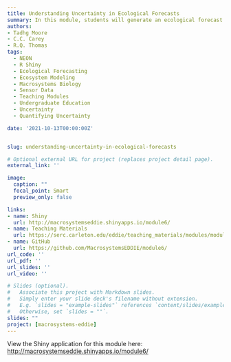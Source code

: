 ```yaml
---
title: Understanding Uncertainty in Ecological Forecasts
summary: In this module, students will generate an ecological forecast for a NEON site and quantify the different sources of uncertainty within their forecast. This module will introduce students to the conceptof uncertainty within an ecological forecast; where uncertainty in a forecast comes from; how uncertainty can be quantified within a forecast; and how uncertainty can be managed.
authors:
- Tadhg Moore
- C.C. Carey
- R.Q. Thomas
tags:
  - NEON
  - R Shiny
  - Ecological Forecasting
  - Ecosystem Modeling
  - Macrosystems Biology
  - Sensor Data
  - Teaching Modules
  - Undergraduate Education
  - Uncertainty
  - Quantifying Uncertainty

date: '2021-10-13T00:00:00Z'


slug: understanding-uncertainty-in-ecological-forecasts

# Optional external URL for project (replaces project detail page).
external_link: ''

image:
  caption: ""
  focal_point: Smart
  preview_only: false

links:
- name: Shiny
  url: http://macrosystemseddie.shinyapps.io/module6/
- name: Teaching Materials
  url: https://serc.carleton.edu/eddie/teaching_materials/modules/module6.html
- name: GitHub
  url: https://github.com/MacrosystemsEDDIE/module6/
url_code: ''
url_pdf: ''
url_slides: ''
url_video: ''

# Slides (optional).
#   Associate this project with Markdown slides.
#   Simply enter your slide deck's filename without extension.
#   E.g. `slides = "example-slides"` references `content/slides/example-slides.md`.
#   Otherwise, set `slides = ""`.
slides: ""
project: [macrosystems-eddie]
---
```


View the Shiny application for this module here: <http://macrosystemseddie.shinyapps.io/module6/>